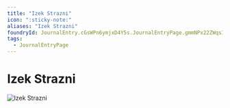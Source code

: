 ```yaml
---
title: "Izek Strazni"
icon: ":sticky-note:"
aliases: "Izek Strazni"
foundryId: JournalEntry.cGsWPn6ymjxD4Y5s.JournalEntryPage.gmmNPx22ZWqsIR7m
tags:
  - JournalEntryPage
---
```


# Izek Strazni
![Izek Strazni](https://publish-01.obsidian.md/access/7db64b11c71d88572ddc6cd06b888976/images/Izek%20Strazni.png)